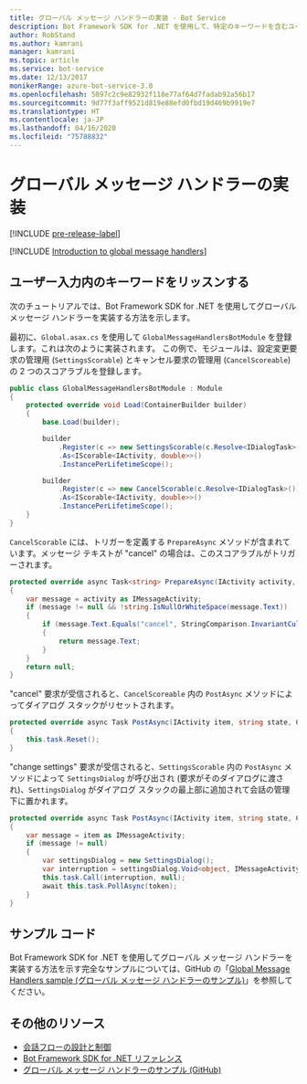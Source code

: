 ```yaml
---
title: グローバル メッセージ ハンドラーの実装 - Bot Service
description: Bot Framework SDK for .NET を使用して、特定のキーワードを含むユーザー入力をボットがリッスンして処理する方法について説明します。
author: RobStand
ms.author: kamrani
manager: kamrani
ms.topic: article
ms.service: bot-service
ms.date: 12/13/2017
monikerRange: azure-bot-service-3.0
ms.openlocfilehash: 5097c2c9e82932f118e77af64d7fadab92a56b17
ms.sourcegitcommit: 9d77f3aff9521d819e88efd0fbd19d469b9919e7
ms.translationtype: HT
ms.contentlocale: ja-JP
ms.lasthandoff: 04/16/2020
ms.locfileid: "75788832"
---
```

# <a name="implement-global-message-handlers"></a>グローバル メッセージ ハンドラーの実装

[!INCLUDE [pre-release-label](../includes/pre-release-label-v3.md)]

[!INCLUDE [Introduction to global message handlers](../includes/snippet-global-handlers-intro.md)]

## <a name="listen-for-keywords-in-user-input"></a>ユーザー入力内のキーワードをリッスンする

次のチュートリアルでは、Bot Framework SDK for .NET を使用してグローバル メッセージ ハンドラーを実装する方法を示します。

最初に、`Global.asax.cs` を使用して `GlobalMessageHandlersBotModule` を登録します。これは次のように実装されます。 この例で、モジュールは、設定変更要求の管理用 (`SettingsScorable`) とキャンセル要求の管理用 (`CancelScoreable`) の 2 つのスコアラブルを登録します。

```cs
public class GlobalMessageHandlersBotModule : Module
{
    protected override void Load(ContainerBuilder builder)
    {
        base.Load(builder);

        builder
            .Register(c => new SettingsScorable(c.Resolve<IDialogTask>()))
            .As<IScorable<IActivity, double>>()
            .InstancePerLifetimeScope();

        builder
            .Register(c => new CancelScorable(c.Resolve<IDialogTask>()))
            .As<IScorable<IActivity, double>>()
            .InstancePerLifetimeScope();
    }
}
```

`CancelScorable` には、トリガーを定義する `PrepareAsync` メソッドが含まれています。メッセージ テキストが "cancel" の場合は、このスコアラブルがトリガーされます。

```cs
protected override async Task<string> PrepareAsync(IActivity activity, CancellationToken token)
{
    var message = activity as IMessageActivity;
    if (message != null && !string.IsNullOrWhiteSpace(message.Text))
    {
        if (message.Text.Equals("cancel", StringComparison.InvariantCultureIgnoreCase))
        {
            return message.Text;
        }
    }
    return null;
}
```

"cancel" 要求が受信されると、`CancelScoreable` 内の `PostAsync` メソッドによってダイアログ スタックがリセットされます。 

```cs
protected override async Task PostAsync(IActivity item, string state, CancellationToken token)
{
    this.task.Reset();
}
```

"change settings" 要求が受信されると、`SettingsScorable` 内の `PostAsync` メソッドによって `SettingsDialog` が呼び出され (要求がそのダイアログに渡され)、`SettingsDialog` がダイアログ スタックの最上部に追加されて会話の管理下に置かれます。

```cs
protected override async Task PostAsync(IActivity item, string state, CancellationToken token)
{
    var message = item as IMessageActivity;
    if (message != null)
    {
        var settingsDialog = new SettingsDialog();
        var interruption = settingsDialog.Void<object, IMessageActivity>();
        this.task.Call(interruption, null);
        await this.task.PollAsync(token);
    }
}
```

## <a name="sample-code"></a>サンプル コード

Bot Framework SDK for .NET を使用してグローバル メッセージ ハンドラーを実装する方法を示す完全なサンプルについては、GitHub の「<a href="https://github.com/microsoft/BotBuilder-Samples/tree/v3-sdk-samples/CSharp/core-GlobalMessageHandlers" target="_blank">Global Message Handlers sample (グローバル メッセージ ハンドラーのサンプル)</a>」を参照してください。 

## <a name="additional-resources"></a>その他のリソース

- [会話フローの設計と制御](../bot-service-design-conversation-flow.md)
- <a href="/dotnet/api/?view=botbuilder-3.12.2.4" target="_blank">Bot Framework SDK for .NET リファレンス</a>
- <a href="https://github.com/microsoft/BotBuilder-Samples/tree/v3-sdk-samples/CSharp/core-GlobalMessageHandlers" target="_blank">グローバル メッセージ ハンドラーのサンプル (GitHub)</a>
